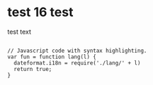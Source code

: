 <script src="https://code.jquery.com/jquery-3.6.0.min.js" integrity="sha256-/xUj+3OJU5yExlq6GSYGSHk7tPXikynS7ogEvDej/m4=" crossorigin="anonymous"></script>
<div class="included" src="styles.html"></div>
<h1>test 16 test</h1>
<p>test text</p>
<pre class="hljs highlight language-js"><code>
// Javascript code with syntax highlighting.
var fun = function lang(l) {
  dateformat.i18n = require('./lang/' + l)
  return true;
}</code></pre>

<div class="included" src="include.html"></div>
<script>
elmnts = document.getElementsByClassName("included");
for (index = 0; index < elmnts.length; index++) {
     elmnt= elmnts[index];
     $(elmnt).load(elmnt.getAttribute("src"));
}
var DOMContentLoaded_event = document.createEvent("Event")
DOMContentLoaded_event.initEvent("DOMContentLoaded", true, true)
window.document.dispatchEvent(DOMContentLoaded_event)
                                      
</script>
